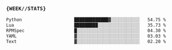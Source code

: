 ### `{WEEK//STATS}` 
<!--START_SECTION:waka-->

```txt
Python                    █████████████▓░░░░░░░░░░░   54.75 %
Lua                       █████████░░░░░░░░░░░░░░░░   35.73 %
RPMSpec                   █░░░░░░░░░░░░░░░░░░░░░░░░   04.30 %
YAML                      ▓░░░░░░░░░░░░░░░░░░░░░░░░   03.03 %
Text                      ▓░░░░░░░░░░░░░░░░░░░░░░░░   02.20 %
```

<!--END_SECTION:waka-->
